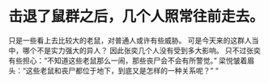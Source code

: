 # 击退了鼠群之后，几个人照常往前走去。
只是一些看上去比较大的老鼠，对普通人或许有些威胁。
可是今天来的这群人当中，哪个不是实力强大的异人？
因此张奕几个人没有受到多大影响。
只不过张奕有些担心：“不知道这些老鼠那么一闹，那些丧尸会不会有所警觉。”
梁悦皱着眉头：“这些老鼠和丧尸都位于地下，到底又是怎样的一种关系呢？”
“

